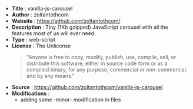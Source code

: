 ﻿- **Title** : vanilla-js-carousel
- **Author** : zoltantothcom
- **Website** : https://github.com/zoltantothcom/  
- **Description** : Tiny (1Kb gzipped) JavaScript carousel with all the features most of us will ever need. 
- **Type** : web-script
- **License** : The Unlicense
  > "Anyone is free to copy, modify, publish, use, compile, sell, or distribute this software, either in source code form or as a compiled binary, for any purpose, commercial or non-commercial, and by any means."  
- **Source** : https://github.com/zoltantothcom/vanilla-js-carousel   
- **Modifications** :  
  - adding some -minor- modification in files